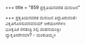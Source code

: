 +++
title = "859 ಪ್ರಕೃತಿಯನವರತ ಮನುಜನ"

+++
ಪ್ರಕೃತಿಯನವರತ ಮನುಜನ ತಿದ್ದುತಿರುವಂತೆ।  
ವಿಕೃತಿಗೊಳಿಸುವನವನುಮ್ ಆಕೆಯಂಗಗಳ॥  
ಭೂಕೃಷಿಕ ರಸತಂತ್ರಿ ಶಿಲ್ಪಿ ವಾಹನಯಂತ್ರಿ।  
ವ್ಯಾಕೃತಿಸರೇನವಳ? - ಮಂಕುತಿಮ್ಮ॥  

